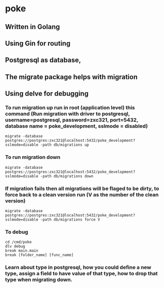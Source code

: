 # poke
## Written in Golang
## Using Gin for routing 
## Postgresql as database, 
## The migrate package helps with migration 
## Using delve for debugging

### To run migration up run in root (application level) this command (Run migration with driver to postgresql, username=postgresql, password=zxc321, port=5432, database name = poke_development, sslmode = disabled)
```
migrate -database postgres://postgres:zxc321@localhost:5432/poke_development?sslmode=disable -path db/migrations up
```
### To run migration down
```
migrate -database postgres://postgres:zxc321@localhost:5432/poke_development?sslmode=disable -path db/migrations down
```
### If migration fails then all migrations will be flaged to be dirty, to force back to a clean version run (V as the number of the clean version)
```
migrate -database postgres://postgres:zxc321@localhost:5432/poke_development?sslmode=disable -path db/migrations force V
```

### To debug 
```
cd /cmd/poke
dlv debug
break main.main
break [folder_name] [func_name]
```

### Learn about type in postgresql, how you could define a new type, assign a field to have value of that type, how to drop that type when migrating down. 